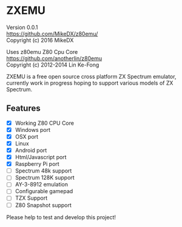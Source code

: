 # ZXEMU

Version 0.0.1  
https://github.com/MikeDX/z80emu/  
Copyright (c) 2016 MikeDX  

Uses z80emu Z80 Cpu Core  
https://github.com/anotherlin/z80emu  
Copyright (c) 2012-2014 Lin Ke-Fong  


ZXEMU is a free open source cross platform ZX Spectrum emulator, currently work in progress hoping to support various models of ZX Spectrum.


## Features
- [x] Working Z80 CPU Core  
- [x] Windows port  
- [x] OSX port  
- [x] Linux  
- [x] Android port  
- [x] Html/Javascript port  
- [x] Raspberry Pi port  
- [ ] Spectrum 48k support  
- [ ] Spectrum 128K support  
- [ ] AY-3-8912 emulation  
- [ ] Configurable gamepad  
- [ ] TZX Support  
- [ ] Z80 Snapshot support  

Please help to test and develop this project!